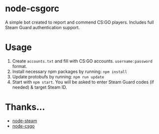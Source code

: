 # node-csgorc
A simple bot created to report and commend CS:GO players. Includes full Steam Guard authentication support. 

# Usage
1. Create `accounts.txt` and fill with CS:GO accounts. `username:password` format. 
2. Install necessary npm packages by running: `npm install`
3. Update protobufs by running: `npm run update`
3. Start with `npm start`. You will be asked to enter Steam Guard codes (if needed) & target Steam ID.

# Thanks...
- [node-steam](https://github.com/seishun/node-steam)
- [node-csgo](https://github.com/joshuaferrara/node-csgo)
